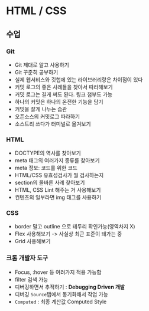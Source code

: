 # HTML / CSS

## 수업

### Git

- Git 제대로 알고 사용하기
- Git 꾸준히 공부하기
- 실제 웹서비스와 깃헙에 있는 라이브러리랑은 차이점이 있다
- 커밋 로그의 좋은 사례들을 찾아서 따라해보기
- 커밋 로그는 길게 써도 된다. 링크 첨부도 가능
- 하나의 커밋은 하나의 온전한 기능을 담기
- 커밋을 잘게 나누는 습관
- 오픈소스의 커밋로그 따라하기
- 소스트리 쓰다가 터미널로 옮겨보기

### HTML

- DOCTYPE의 역사를 찾아보기
- meta 태그의 여러가지 종류를 찾아보기
- meta 정보: 코드를 위한 코드
- HTML/CSS 유효성검사가 뭘 검사하는지
- section의 올바른 사례 찾아보기
- HTML, CSS Lint 해주는 거 사용해보기
- 컨텐츠의 일부라면 img 태그를 사용하기

### CSS

- border 말고 outline 으로 테두리 확인가능(영역차지 X)
- Flex 사용해보기 -> 사실상 최근 표준이 돼가는 중
- Grid 사용해보기

### 크롬 개발자 도구

- Focus, :hover 등 여러가지 적용 가능함
- filter 검색 가능
- 디버깅하면서 추적하기 : **Debugging Driven 개발**
- 디버깅 `Source`탭에서 동기화해서 작업 가능
- `Computed` : 최종 계산값 Computed Style
